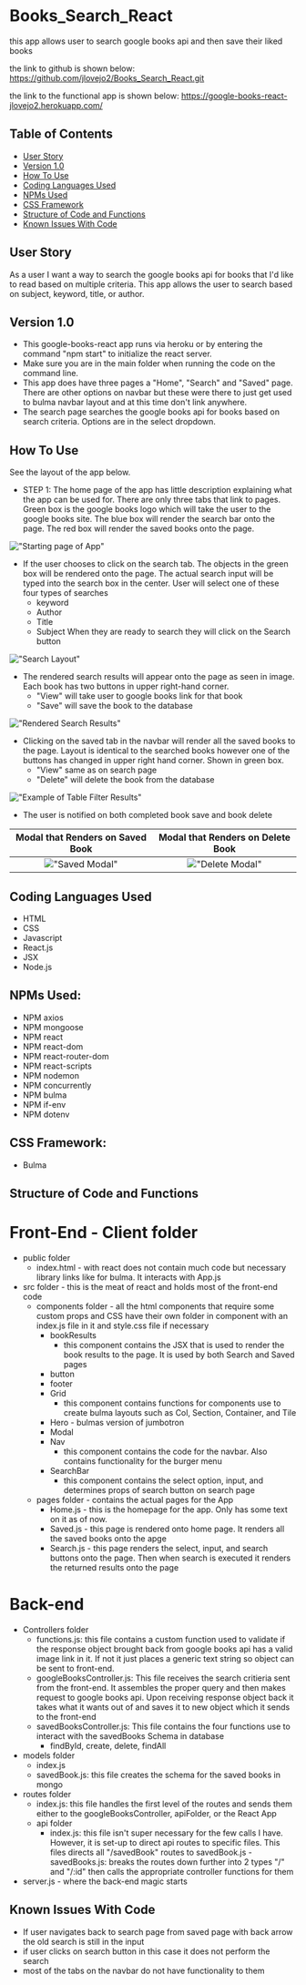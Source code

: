 # Books_Search_React
this app allows user to search google books api and then save their liked books

the link to github is shown below:
https://github.com/jlovejo2/Books_Search_React.git

the link to the functional app is shown below:
https://google-books-react-jlovejo2.herokuapp.com/

## Table of Contents
* [User Story](#user-story)
* [Version 1.0](#version-1.0)
* [How To Use](#how-to-use)
* [Coding Languages Used](#coding-languages-used)
* [NPMs Used](#npms-used)
* [CSS Framework](#css-framework)
* [Structure of Code and Functions](#structure-of-code-and-functions)
* [Known Issues With Code](#known-issues-with-code)

## User Story
As a user I want a way to search the google books api for books that I'd like to read based on multiple criteria.  This app allows the user to search based on subject, keyword, title, or author.

## Version 1.0
* This google-books-react app runs via heroku or by entering the command "npm start" to initialize the react server.
* Make sure you are in the main folder when running the code on the command line.
* This app does have three pages a "Home", "Search" and "Saved" page.  There are other options on navbar but these were there to just get used to bulma navbar layout and at this time don't link anywhere.
*  The search page searches the google books api for books based on search criteria.  Options are in the select dropdown.

## How To Use
See the layout of the app below.

- STEP 1: The home page of the app has little description explaining what the app can be used for.  There are only three tabs that link to pages. Green box is the google books logo which will take the user to the google books site.  The blue box will render the search bar onto the page.  The red box will render the saved books onto the page.

!["Starting page of App"](/client/public/assets/images/readme/home-page.jpg ) 

- If the user chooses to click on the search tab.  The objects in the green box will be rendered onto the page.  The actual search input will be typed into the search box in the center.  User will select one of these four types of searches
    - keyword 
    - Author
    - Title 
    - Subject
 When they are ready to search they will click on the Search button

!["Search Layout"](/client/public/assets/images/readme/Search.jpg ) 

- The rendered search results will appear onto the page as seen in image.  Each book has two buttons in upper right-hand corner.
    - "View" will take user to google books link for that book
    - "Save" will save the book to the database

!["Rendered Search Results"](/client/public/assets/images/readme/render-search.png ) 

- Clicking on the saved tab in the navbar will render all the saved books to the page.  Layout is identical to the searched books however one of the buttons has changed in upper right hand corner.  Shown in green box.  
    - "View" same as on search page
    - "Delete" will delete the book from the database

!["Example of Table Filter Results"](/client/public/assets/images/readme/saved.jpg) 


- The user is notified on both completed book save and book delete

Modal that Renders on Saved Book                                        |  Modal that Renders on Delete Book
:----------------------------------------------------------------------:|:--------------------------------------------------------------------:
!["Saved Modal"](/client/public/assets/images/readme/save-modal.png ) |  !["Delete Modal"](/client/public/assets/images/readme/delete-modal.png )

## Coding Languages Used
* HTML
* CSS
* Javascript
* React.js
* JSX
* Node.js

## NPMs Used:
* NPM axios
* NPM mongoose
* NPM react
* NPM react-dom
* NPM react-router-dom
* NPM react-scripts
* NPM nodemon
* NPM concurrently
* NPM bulma
* NPM if-env
* NPM dotenv

## CSS Framework:
* Bulma

## Structure of Code and Functions
# Front-End - Client folder
* public folder
    - index.html - with react does not contain much code but necessary library links like for bulma.  It interacts with App.js
* src folder - this is the meat of react and holds most of the front-end code
    - components folder - all the html components that require some custom props and CSS have their own folder in component with an index.js file in it and style.css file if necessary
        - bookResults
            - this component contains the JSX that is used to render the book results to the page.  It is used by both Search and Saved pages
        - button
        - footer
        - Grid
            - this component contains functions for components use to create bulma layouts such as Col, Section, Container, and Tile
        - Hero - bulmas version of jumbotron
        - Modal
        - Nav
            - this component contains the code for the navbar.  Also contains functionality for the burger menu
        - SearchBar
            - this component contains the select option, input, and determines props of search button on search page 
    - pages folder - contains the actual pages for the App
        - Home.js - this is the homepage for the app.  Only has some text on it as of now.
        - Saved.js - this page is rendered onto home page.  It renders all the saved books onto the apge
        - Search.js - this page renders the select, input, and search buttons onto the page.  Then when search is executed it renders the returned results onto the page
# Back-end
* Controllers folder
    - functions.js: this file contains a custom function used to validate if the response object brought back from google books api has a valid image link in it.  If not it just places a generic text string so object can be sent to front-end.
    - googleBooksController.js: This file receives the search critieria sent from the front-end.  It assembles the proper query and then makes request to google books api.  Upon receiving response object back it takes what it wants out of and saves it to new object which it sends to the front-end
    - savedBooksController.js: This file contains the four functions use to interact with the savedBooks Schema in database
        - findById, create, delete, findAll
* models folder
    - index.js
    - savedBook.js: this file creates the schema for the saved books in mongo
* routes folder
    - index.js: this file handles the first level of the routes and sends them either to the googleBooksController, apiFolder, or the React App
    - api folder
        - index.js: this file isn't super necessary for the few calls I have.  However, it is set-up to direct api routes to specific files.  This files directs all "/savedBook" routes to savedBook.js
        -savedBooks.js: breaks the routes down further into 2 types "/" and "/:id" then calls the appropriate controller functions for them
* server.js - where the back-end magic starts

## Known Issues With Code
* If user navigates back to search page from saved page with back arrow the old search is still in the input
* if user clicks on search button in this case it does not perform the search
* most of the tabs on the navbar do not have functionality to them

